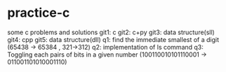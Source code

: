 # practice-c
some c problems and solutions
git1: c
git2: c+py
git3: data structure(sll)
git4: cpp
git5: data structure(dll)
q1: find the immediate smallest of a digit (65438 -> 65384 , 321->312)
q2: implementation of ls command
q3: Toggling each pairs of bits in a given number (100110010101110001 -> 011001101010001110)
